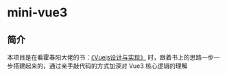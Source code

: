 # mini-vue3

## 简介

本项目是在看霍春阳大佬的书：[《Vuejs设计与实现》](https://book.douban.com/subject/35768338/) 时，跟着书上的思路一步一步搭建起来的，通过亲手敲代码的方式加深对 Vue3 核心逻辑的理解